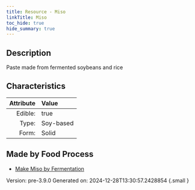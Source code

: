 ```yaml
---
title: Resource - Miso
linkTitle: Miso
toc_hide: true
hide_summary: true
---
```


## Description
Paste made from fermented soybeans and rice

## Characteristics

| Attribute      | Value |
|--------:|:------|
|Edible:|true|
|Type:|Soy-based|
|Form:|Solid|
 



## Made by Food Process

- [Make Miso by Fermentation](/docs/definitions/food/make-miso-by-fermentation)

    

Version: pre-3.9.0 Generated on: 2024-12-28T13:30:57.2428854
{.small }
